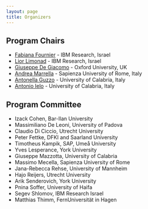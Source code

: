 ```yaml
---
layout: page
title: Organizers
---
```


## Program Chairs
- [Fabiana Fournier](mailto:fabiana@il.ibm.com) - IBM Research, Israel
- [Lior Limonad](mailto:liorli@il.ibm.com) - IBM Research, Israel
- [Giuseppe De Giacomo](mailto:giuseppe.degiacomo@cs.ox.ac.uk) - Oxford University, UK
- [Andrea Marrella](mailto:marrella@diag.uniroma1.it) - Sapienza University of Rome, Italy
- [Antonella Guzzo](mailto:antonella.guzzo@unical.it) - University of Calabria, Italy 
- [Antonio Ielo](mailto:antonio.ielo@unical.it) - University of Calabria, Italy 


## Program Committee
- Izack Cohen, Bar-Ilan University
- Massimiliano De Leoni, University of Padova
- Claudio Di Ciccio, Utrecht University
- Peter Fettke, DFKI and Saarland University
- Timotheus Kampik, SAP, Umeå University
- Yves Lesperance, York University
- Giuseppe Mazzotta, University of Calabria
- Massimo Mecella, Sapienza University of Rome
- Jana-Rebecca Rehse, University of Mannheim
- Hajo Reijers, Utrecht University
- Arik Senderovich, York University
- Pnina Soffer, University of Haifa
- Segev Shlomov, IBM Research Israel
- Matthias Thimm, FernUniversität in Hagen

